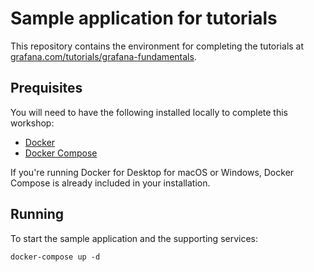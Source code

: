 # Sample application for tutorials

This repository contains the environment for completing the tutorials at [grafana.com/tutorials/grafana-fundamentals](https://grafana.com/tutorials/grafana-fundamentals).

## Prequisites

You will need to have the following installed locally to complete this workshop:

- [Docker](https://docs.docker.com/install/)
- [Docker Compose](https://docs.docker.com/compose/install/)

If you're running Docker for Desktop for macOS or Windows, Docker Compose is already included in your installation.

## Running

To start the sample application and the supporting services:

```
docker-compose up -d
```
